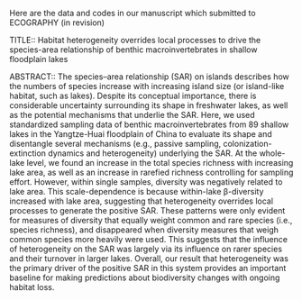 
Here are the data and codes in our manuscript which submitted to ECOGRAPHY (in revision)

TITLE:: Habitat heterogeneity overrides local processes to drive the species-area relationship of benthic macroinvertebrates in shallow floodplain lakes

ABSTRACT:: The species–area relationship (SAR) on islands describes how the numbers of species increase with increasing island size (or island-like habitat, such as lakes). Despite its conceptual importance, there is considerable uncertainty surrounding its shape in freshwater lakes, as well as the potential mechanisms that underlie the SAR. Here, we used standardized sampling data of benthic macroinvertebrates from 89 shallow lakes in the Yangtze-Huai floodplain of China to evaluate its shape and disentangle several mechanisms (e.g., passive sampling, colonization-extinction dynamics and heterogeneity) underlying the SAR. At the whole-lake level, we found an increase in the total species richness with increasing lake area, as well as an increase in rarefied richness controlling for sampling effort. However, within single samples, diversity was negatively related to lake area. This scale-dependence is because within-lake β-diversity increased with lake area, suggesting that heterogeneity overrides local processes to generate the positive SAR. These patterns were only evident for measures of diversity that equally weight common and rare species (i.e., species richness), and disappeared when diversity measures that weigh common species more heavily were used. This suggests that the influence of heterogeneity on the SAR was largely via its influence on rarer species and their turnover in larger lakes. Overall, our result that heterogeneity was the primary driver of the positive SAR in this system provides an important baseline for making predictions about biodiversity changes with ongoing habitat loss.
